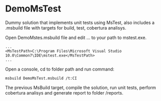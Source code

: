 DemoMsTest
==========

Dummy solution that implements unit tests using MsTest, also includes a .msbuild file with targets for build, test, cobertura analisys.

Open DemoMstes.msbuild file and edit <MsTestPath>...</MsTestPath> to your path to mstest.exe.
```
...
<MsTestPath>C:\Program Files\Microsoft Visual Studio 10.0\Common7\IDE\mstest.exe</MsTestPath>
...
```

Open a console, cd to folder path and run command:
```
msbuild DemoMsTest.msbuild /t:CI
```

The previous MsBuild target, compile the solution, run unit tests, perform cobertura analisys and generate report to folder /reports.
